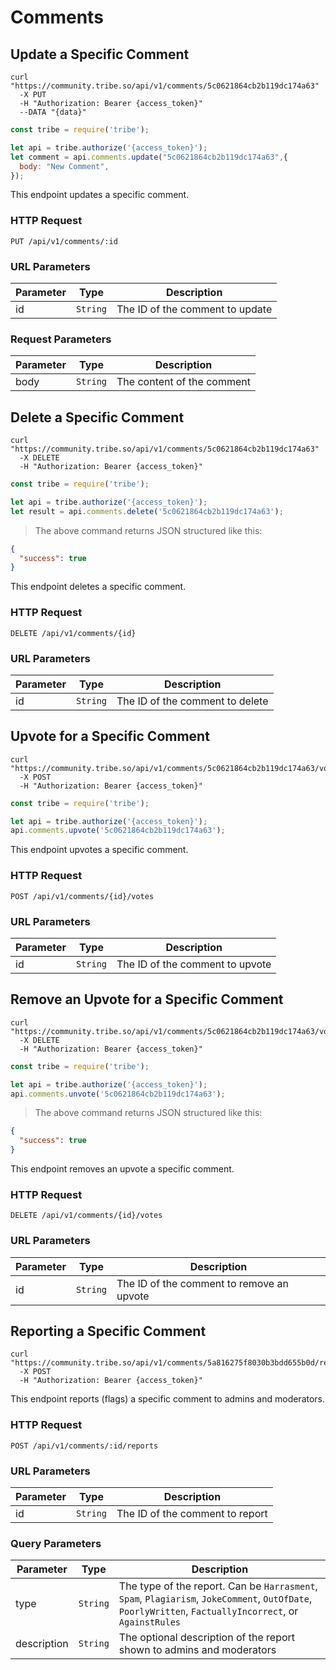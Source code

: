 # Comments


## Update a Specific Comment


```shell
curl "https://community.tribe.so/api/v1/comments/5c0621864cb2b119dc174a63"
  -X PUT
  -H "Authorization: Bearer {access_token}"
  --DATA "{data}"
```
```javascript
const tribe = require('tribe');

let api = tribe.authorize('{access_token}');
let comment = api.comments.update("5c0621864cb2b119dc174a63",{ 
  body: "New Comment",
});
```

This endpoint updates a specific comment.

### HTTP Request

<code class="request">PUT /api/v1/comments/:id</code>

### URL Parameters

Parameter | Type | Description
--------- | ----------- | -----------
id | `String` | The ID of the comment to update

### Request Parameters

Parameter | Type | Description
--------- | ----------- | -----------
body | `String` | The content of the comment

## Delete a Specific Comment


```shell
curl "https://community.tribe.so/api/v1/comments/5c0621864cb2b119dc174a63"
  -X DELETE
  -H "Authorization: Bearer {access_token}"
```

```javascript
const tribe = require('tribe');

let api = tribe.authorize('{access_token}');
let result = api.comments.delete('5c0621864cb2b119dc174a63');
```

> The above command returns JSON structured like this:

```json
{
  "success": true
}
```

This endpoint deletes a specific comment.

### HTTP Request

<code class="request">DELETE /api/v1/comments/{id}</code>


### URL Parameters

Parameter | Type | Description
--------- | ----------- | ----------- 
id | `String` | The ID of the comment to delete



## Upvote for a Specific Comment


```shell
curl "https://community.tribe.so/api/v1/comments/5c0621864cb2b119dc174a63/votes"
  -X POST
  -H "Authorization: Bearer {access_token}"
```

```javascript
const tribe = require('tribe');

let api = tribe.authorize('{access_token}');
api.comments.upvote('5c0621864cb2b119dc174a63');
```

This endpoint upvotes a specific comment.

### HTTP Request

<code class="request">POST /api/v1/comments/{id}/votes</code>


### URL Parameters

Parameter | Type | Description
--------- | ----------- | -----------
id | `String` | The ID of the comment to upvote

## Remove an Upvote for a Specific Comment


```shell
curl "https://community.tribe.so/api/v1/comments/5c0621864cb2b119dc174a63/votes"
  -X DELETE
  -H "Authorization: Bearer {access_token}"
```

```javascript
const tribe = require('tribe');

let api = tribe.authorize('{access_token}');
api.comments.unvote('5c0621864cb2b119dc174a63');
```



> The above command returns JSON structured like this:

```json
{
  "success": true
}
```

This endpoint removes an upvote a specific comment.

### HTTP Request

<code class="request">DELETE /api/v1/comments/{id}/votes</code>


### URL Parameters

Parameter | Type | Description
--------- | ----------- | -----------
id | `String` | The ID of the comment to remove an upvote



## Reporting a Specific Comment

```shell
curl "https://community.tribe.so/api/v1/comments/5a816275f8030b3bdd655b0d/reports"
  -X POST
  -H "Authorization: Bearer {access_token}"
```

This endpoint reports (flags) a specific comment to admins and moderators.

### HTTP Request

<code class="request">POST /api/v1/comments/:id/reports</code>

### URL Parameters

Parameter | Type | Description
--------- | ----------- | -----------
id | `String` | The ID of the comment to report

### Query Parameters

Parameter | Type | Description
--------- | ----------- | -----------
type | `String` | The type of the report. Can be `Harrasment`, `Spam`, `Plagiarism`, `JokeComment`, `OutOfDate`, `PoorlyWritten`, `FactuallyIncorrect`, or `AgainstRules`
description | `String` | The optional description of the report shown to admins and moderators

